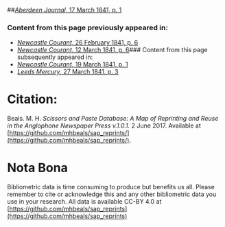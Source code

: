 ##[*Aberdeen Journal*, 17 March 1841, p. 1](https://mhbeals.github.io/sap_html/Aberdeen-Journal/Aberdeen-Journal-17-March-1841-p-1)

### Content from this page previously appeared in:
+ [*Newcastle Courant*, 26 February 1841, p. 6](https://mhbeals.github.io/sap_html/Newcastle-Courant/Newcastle-Courant-26-February-1841-p-6)
+ [*Newcastle Courant*, 12 March 1841, p. 6](https://mhbeals.github.io/sap_html/Newcastle-Courant/Newcastle-Courant-12-March-1841-p-6)### Content from this page subsequently appeared in:
+ [*Newcastle Courant*, 19 March 1841, p. 1](https://mhbeals.github.io/sap_html/Newcastle-Courant/Newcastle-Courant-19-March-1841-p-1)
+ [*Leeds Mercury*, 27 March 1841, p. 3](https://mhbeals.github.io/sap_html/Leeds-Mercury/Leeds-Mercury-27-March-1841-p-3)
                    
# Citation: 

Beals. M. H. *Scissors and Paste Database: A Map of Reprinting and Reuse in the Anglophone Newspaper Press v.1.0.1.* 2 June 2017. Available at [https://github.com/mhbeals/sap_reprints/](https://github.com/mhbeals/sap_reprints/). 
                    
# Nota Bona

Bibliometric data is time consuming to produce but benefits us all. Please remember to cite or acknowledge this and any other bibliometric data you use in your research. All data is available CC-BY 4.0 at [https://github.com/mhbeals/sap_reprints](https://github.com/mhbeals/sap_reprints)